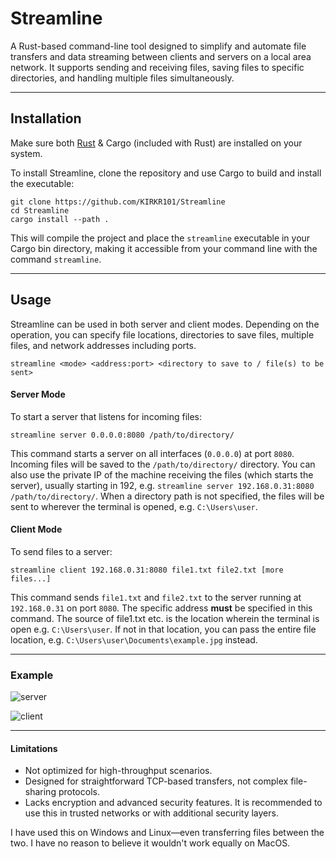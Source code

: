 # Streamline
A Rust-based command-line tool designed to simplify and automate file transfers and data streaming between clients and servers on a local area network. It supports sending and receiving files, saving files to specific directories, and handling multiple files simultaneously.

---
## Installation

Make sure both [Rust](https://rust-lang.org/tools/install) & Cargo (included with Rust) are installed on your system.

To install Streamline, clone the repository and use Cargo to build and install the executable:

```
git clone https://github.com/KIRKR101/Streamline
cd Streamline
cargo install --path .
```

This will compile the project and place the `streamline` executable in your Cargo bin directory, making it accessible from your command line with the command `streamline`.

---
## Usage

Streamline can be used in both server and client modes. Depending on the operation, you can specify file locations, directories to save files, multiple files, and network addresses including ports.

```
streamline <mode> <address:port> <directory to save to / file(s) to be sent>
```

#### Server Mode

To start a server that listens for incoming files:

```
streamline server 0.0.0.0:8080 /path/to/directory/
```

This command starts a server on all interfaces (`0.0.0.0`) at port `8080`. Incoming files will be saved to the `/path/to/directory/` directory. You can also use the private IP of the machine receiving the files (which starts the server), usually starting in 192, e.g. `streamline server 192.168.0.31:8080 /path/to/directory/`. When a directory path is not specified, the files will be sent to wherever the terminal is opened, e.g. `C:\Users\user`.

#### Client Mode

To send files to a server:

```
streamline client 192.168.0.31:8080 file1.txt file2.txt [more files...]
```

This command sends `file1.txt` and `file2.txt` to the server running at `192.168.0.31` on port `8080`. The specific address **must** be specified in this command. The source of file1.txt etc. is the location wherein the terminal is open e.g. `C:\Users\user`. If not in that location, you can pass the entire file location, e.g. `C:\Users\user\Documents\example.jpg` instead.

--- 
### Example

![server](https://github.com/user-attachments/assets/f5429e27-2187-474a-ba5d-897854751700)

![client](https://github.com/user-attachments/assets/36f88d5d-d475-4aaa-9657-0a99e8c1e8d1)

---
#### Limitations

- Not optimized for high-throughput scenarios.
- Designed for straightforward TCP-based transfers, not complex file-sharing protocols.
- Lacks encryption and advanced security features. It is recommended to use this in trusted networks or with additional security layers.

I have used this on Windows and Linux—even transferring files between the two. I have no reason to believe it wouldn't work equally on MacOS.
